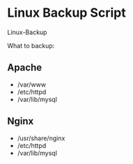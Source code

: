 # Linux Backup Script
Linux-Backup

What to backup:

## Apache

- /var/www
- /etc/httpd
- /var/lib/mysql

## Nginx

- /usr/share/nginx
- /etc/httpd
- /var/lib/mysql
